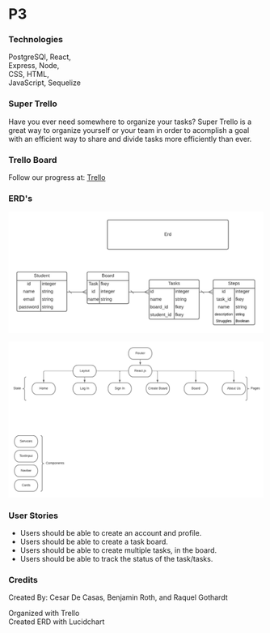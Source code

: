 # P3

### 

### Technologies

 PostgreSQl,
 React,<br>
 Express,
 Node,<br>
 CSS,
 HTML,<br>
 JavaScript,
 Sequelize

### Super Trello

Have you ever need somewhere to organize your tasks? Super Trello is a great way to organize yourself or your team in order to acomplish a goal with an efficient way to share and divide tasks more efficiently than ever.
 ### Trello Board
Follow our progress at: [Trello](https://trello.com/b/QJRMErKH/tex-mex-techs) 


### ERD's 

![ERD](./imgs/Back.png)

![ERD](./imgs/Front.png)

### User Stories

* Users should be able to create an account and profile.
* Users should be able to create a task board.
* Users should be able to create multiple tasks, in the board.
* Users should be able to track the status of the task/tasks.

### Credits

Created By: Cesar De Casas, Benjamin Roth, and Raquel Gothardt

Organized with Trello
<br>
Created ERD with Lucidchart